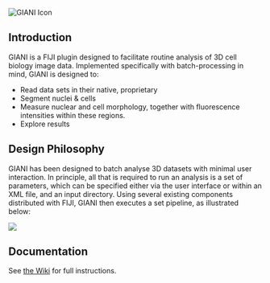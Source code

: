 ![GIANI Icon](https://raw.githubusercontent.com/wiki/djpbarry/Giani/images/GianiIcon.png)

## Introduction

GIANI is a FIJI plugin designed to facilitate routine analysis of 3D cell biology image data. Implemented specifically with batch-processing in mind, GIANI is designed to:

* Read data sets in their native, proprietary
* Segment nuclei & cells
* Measure nuclear and cell morphology, together with fluorescence intensities within these regions.
* Explore results

## Design Philosophy

GIANI has been designed to batch analyse 3D datasets with minimal user interaction. In principle, all that is required to run an analysis is a set of parameters, which can be specified either via the user interface or within an XML file, and an input directory. Using several existing components distributed with FIJI, GIANI then executes a set pipeline, as illustrated below:

![](https://raw.githubusercontent.com/wiki/djpbarry/Giani/images/GIANIPhilosophy.PNG)

## Documentation

See [the Wiki](https://github.com/djpbarry/Giani/wiki) for full instructions.
